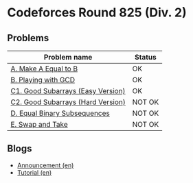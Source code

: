 # Codeforces Round 825 (Div. 2)

## Problems

|Problem name|Status|
|------------|---------|
| [A. Make A Equal to B](problems/A._Make_A_Equal_to_B.md)|OK|
| [B. Playing with GCD](problems/B._Playing_with_GCD.md)|OK|
| [C1. Good Subarrays (Easy Version)](problems/C1._Good_Subarrays_(Easy_Version).md)|OK|
| [C2. Good Subarrays (Hard Version)](problems/C2._Good_Subarrays_(Hard_Version).md)|NOT OK|
| [D. Equal Binary Subsequences](problems/D._Equal_Binary_Subsequences.md)|NOT OK|
| [E. Swap and Take](problems/E._Swap_and_Take.md)|NOT OK|
## Blogs

- [Announcement (en)](blogs/Announcement_(en).md)
- [Tutorial (en)](blogs/Tutorial_(en).md)

